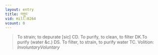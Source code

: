 ```yaml
---
layout: entry
title: བགྲུང་
vid: Hill:0264
vcount: 0
---
```

> To strain; to depurate [sic] CD\. To purify, to clean, to filter DK\.To purify (water &c\.) DS\. To filter, to strain, to purify water TC\.
> Volition: _InvoluntaryVoluntary_


